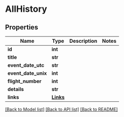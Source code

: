 # AllHistory

## Properties
Name | Type | Description | Notes
------------ | ------------- | ------------- | -------------
**id** | **int** |  | 
**title** | **str** |  | 
**event_date_utc** | **str** |  | 
**event_date_unix** | **int** |  | 
**flight_number** | **int** |  | 
**details** | **str** |  | 
**links** | [**Links**](Links.md) |  | 

[[Back to Model list]](../README.md#documentation-for-models) [[Back to API list]](../README.md#documentation-for-api-endpoints) [[Back to README]](../README.md)


